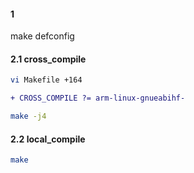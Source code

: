 #### 1 
make defconfig

#### 2.1 cross_compile

```bash
vi Makefile +164 
```

```diff
+ CROSS_COMPILE ?= arm-linux-gnueabihf-
```

```bash
make -j4
```

#### 2.2 local_compile

```bash
make
```


